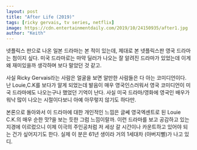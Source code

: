 ```yaml
---
layout: post
title: "After Life (2019)"
tags: [ricky gervais, tv series, netflix]
image: https://cdn.entertainmentdaily.com/2019/10/24150935/after1.jpg
author: "Keith"
---
```


넷플릭스 판으로 나온 일본 드라마는 본 적이 있는데, 제대로 본 넷플릭스판 영국 드라마는 첨이지 싶다. 미국 드라마로는 마약 딜러가 나오는 잘 알려진 드라마가 있었는데 이게 왜 재미있을까 생각하며 보다 말았던 것 같고. 

사실 Ricky Gervais라는 사람은 얼굴을 보면 알만한 사람들은 다 아는 코미디언이다. 난 Louie,C.K를 보다가 알게 되었는데 발음이 매우 영국인스러워서 영국 코미디언이 미국 드라마에도 나오는구나 했었던 기억이 난다. 사실 미국 드라마/영화에 영국인 배우가 워낙 많이 나오는 시절이다보니 아예 아무렇지 않기도 하다만.

본론으로 돌아와서 이 드라마에 대한 개인적인 느낌은 글쎄 영국엑센트로 된 Louie C.K.의 매우 순한 맛?을 보는 듯한 그럼 느낌이랄까. 이런 드라마를 보고 공감하고 있는 지경에 이르렀으니 이제 이극의 주인공처럼 저 세상 갈 시간이나 카운트하고 있어야 되는 건가 싶어지기도 한다. 실제 이 분은 61년 생이라 거의 1세대차 (아버지뻘)가 나고 있디.